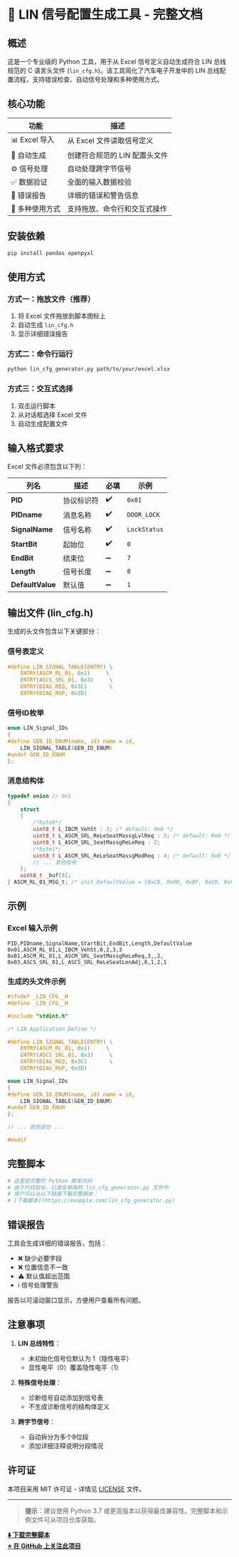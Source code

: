 # 🚀 LIN 信号配置生成工具 - 完整文档

## 概述
这是一个专业级的 Python 工具，用于从 Excel 信号定义自动生成符合 LIN 总线规范的 C 语言头文件 (`lin_cfg.h`)。该工具简化了汽车电子开发中的 LIN 总线配置流程，支持错误检查、自动信号处理和多种使用方式。

## 核心功能
| 功能 | 描述 |
|------|------|
| 📊 Excel 导入 | 从 Excel 文件读取信号定义 |
| 🔧 自动生成 | 创建符合规范的 LIN 配置头文件 |
| ⚙️ 信号处理 | 自动处理跨字节信号 |
| ✅ 数据验证 | 全面的输入数据校验 |
| 📝 错误报告 | 详细的错误和警告信息 |
| 🚀 多种使用方式 | 支持拖放、命令行和交互式操作 |

## 安装依赖
```bash
pip install pandas openpyxl
```

## 使用方式

### 方式一：拖放文件（推荐）
1. 将 Excel 文件拖放到脚本图标上
2. 自动生成 `lin_cfg.h`
3. 显示详细错误报告

### 方式二：命令行运行
```bash
python lin_cfg_generator.py path/to/your/excel.xlsx
```

### 方式三：交互式选择
1. 双击运行脚本
2. 从对话框选择 Excel 文件
3. 自动生成配置文件

## 输入格式要求
Excel 文件必须包含以下列：

| 列名 | 描述 | 必填 | 示例 |
|------|------|------|------|
| **PID** | 协议标识符 | ✔️ | `0x01` |
| **PIDname** | 消息名称 | ✔️ | `DOOR_LOCK` |
| **SignalName** | 信号名称 | ✔️ | `LockStatus` |
| **StartBit** | 起始位 | ✔️ | `0` |
| **EndBit** | 结束位 | ➖ | `7` |
| **Length** | 信号长度 | ➖ | `8` |
| **DefaultValue** | 默认值 | ➖ | `1` |

## 输出文件 (lin_cfg.h)
生成的头文件包含以下关键部分：

### 信号表定义
```c
#define LIN_SIGNAL_TABLE(ENTRY) \
    ENTRY(ASCM_RL_01, 0x1)     \
    ENTRY(ASCS_SRL_01, 0x3)     \
    ENTRY(DIAG_REQ, 0x3C)       \
    ENTRY(DIAG_RSP, 0x3D)
```

### 信号ID枚举
```c
enum LIN_Signal_IDs
{
#define GEN_ID_ENUM(name, id) name = id,
    LIN_SIGNAL_TABLE(GEN_ID_ENUM)
#undef GEN_ID_ENUM
};
```

### 消息结构体
```c
typedef union // 0x1
{
    struct
    {
        /*byte0*/
        uint8_t L_IBCM_VehSt : 3; /* default: 0x0 */
        uint8_t L_ASCM_SRL_ReLeSeatMassgLvlReq : 3; /* default: 0x0 */
        uint8_t L_ASCM_SRL_SeatMassgReLeReq : 2;
        /*byte1*/
        uint8_t L_ASCM_SRL_ReLeSeatMassgModReq : 4; /* default: 0x0 */
        // ... 其他信号
    };
    uint8_t _buf[8];
} ASCM_RL_01_MSG_t; /* init_DefaultValue = {0xC0, 0x00, 0xBF, 0xC0, 0xFF, 0xFB, 0xFF, 0xFF} */
```

## 示例

### Excel 输入示例
```csv
PID,PIDname,SignalName,StartBit,EndBit,Length,DefaultValue
0x01,ASCM_RL_01,L_IBCM_VehSt,0,2,3,3
0x01,ASCM_RL_01,L_ASCM_SRL_SeatMassgReLeReq,3,,2,
0x03,ASCS_SRL_01,L_ASCS_SRL_ReLeSeatLenAdj,0,1,2,1
```

### 生成的头文件示例
```c
#ifndef _LIN_CFG__H
#define _LIN_CFG__H

#include "stdint.h"

/* LIN_Application_Define */

#define LIN_SIGNAL_TABLE(ENTRY) \
    ENTRY(ASCM_RL_01, 0x1)     \
    ENTRY(ASCS_SRL_01, 0x3)     \
    ENTRY(DIAG_REQ, 0x3C)       \
    ENTRY(DIAG_RSP, 0x3D)

enum LIN_Signal_IDs
{
#define GEN_ID_ENUM(name, id) name = id,
    LIN_SIGNAL_TABLE(GEN_ID_ENUM)
#undef GEN_ID_ENUM
};

// ... 其他部分 ...

#endif
```

## 完整脚本
```python
# 这里是完整的 Python 脚本代码
# 由于代码较长，已放在单独的 lin_cfg_generator.py 文件中
# 用户可以从以下链接下载完整脚本：
# [下载脚本](https://example.com/lin_cfg_generator.py)
```

## 错误报告
工具会生成详细的错误报告，包括：
- ❌ 缺少必要字段
- ❌ 位置信息不一致
- ⚠️ 默认值超出范围
- ℹ️ 信号处理警告

报告以可滚动窗口显示，方便用户查看所有问题。

## 注意事项
1. **LIN 总线特性**：
   - 未初始化信号位默认为 1（隐性电平）
   - 显性电平（0）覆盖隐性电平（1）

2. **特殊信号处理**：
   - 诊断信号自动添加到信号表
   - 不生成诊断信号的结构体定义

3. **跨字节信号**：
   - 自动拆分为多个8位段
   - 添加详细注释说明分段情况

## 许可证
本项目采用 MIT 许可证 - 详情见 [LICENSE](LICENSE) 文件。

---

> **提示**：建议使用 Python 3.7 或更高版本以获得最佳兼容性。完整脚本和示例文件可从项目仓库获取。

**[⬇️ 下载完整脚本](lin_cfg_generator.py)**  
**[⭐ 在 GitHub 上关注此项目](https://github.com/yourusername/lin-cfg-generator)**
